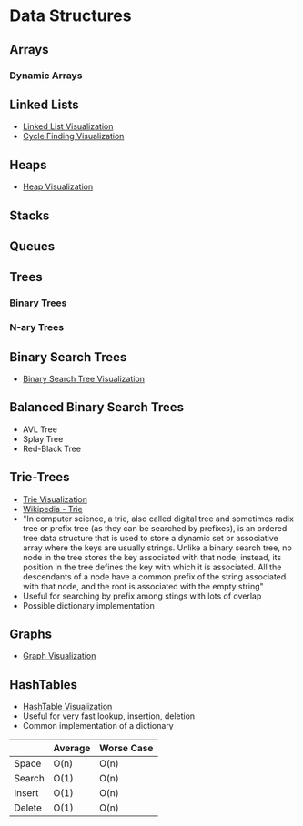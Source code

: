 # Data Structures

## Arrays
### Dynamic Arrays

## Linked Lists
* [Linked List Visualization](http://visualgo.net/list)
* [Cycle Finding Visualization](http://visualgo.net/cyclefinding)

## Heaps
* [Heap Visualization](http://visualgo.net/heap)

## Stacks

## Queues

## Trees
### Binary Trees
### N-ary Trees

## Binary Search Trees
* [Binary Search Tree Visualization](http://visualgo.net/bst)

## Balanced Binary Search Trees
* AVL Tree
* Splay Tree
* Red-Black Tree

## Trie-Trees
* [Trie Visualization](https://people.ok.ubc.ca/ylucet/DS/Trie.html)
* [Wikipedia - Trie](https://en.wikipedia.org/wiki/Trie)
* "In computer science, a trie, also called digital tree and sometimes radix tree or prefix tree (as they can be searched by prefixes), is an ordered tree data structure that is used to store a dynamic set or associative array where the keys are usually strings. Unlike a binary search tree, no node in the tree stores the key associated with that node; instead, its position in the tree defines the key with which it is associated. All the descendants of a node have a common prefix of the string associated with that node, and the root is associated with the empty string"
* Useful for searching by prefix among stings with lots of overlap
* Possible dictionary implementation

## Graphs
* [Graph Visualization](http://visualgo.net/graphds)

## HashTables
* [HashTable Visualization](http://visualgo.net/hashtable)
* Useful for very fast lookup, insertion, deletion
* Common implementation of a dictionary

|        | Average | Worse Case |
|--------|---------|------------|
| Space  | O(n)    | O(n)       |
| Search | O(1)    | O(n)       |
| Insert | O(1)    | O(n)       |
| Delete | O(1)    | O(n)       |
